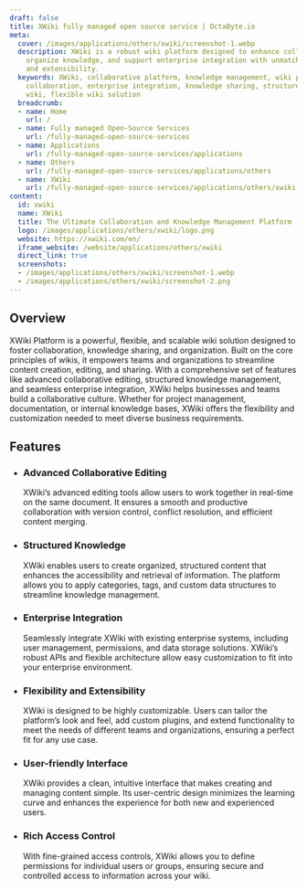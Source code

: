 ```yaml
---
draft: false
title: XWiki fully managed open source service | OctaByte.io
meta:
  cover: /images/applications/others/xwiki/screenshot-1.webp
  description: XWiki is a robust wiki platform designed to enhance collaboration,
    organize knowledge, and support enterprise integration with unmatched flexibility
    and extensibility.
  keywords: XWiki, collaborative platform, knowledge management, wiki platform, team
    collaboration, enterprise integration, knowledge sharing, structured wiki, customizable
    wiki, flexible wiki solution
  breadcrumb:
  - name: Home
    url: /
  - name: Fully managed Open-Source Services
    url: /fully-managed-open-source-services
  - name: Applications
    url: /fully-managed-open-source-services/applications
  - name: Others
    url: /fully-managed-open-source-services/applications/others
  - name: XWiki
    url: /fully-managed-open-source-services/applications/others/xwiki
content:
  id: xwiki
  name: XWiki
  title: The Ultimate Collaboration and Knowledge Management Platform
  logo: /images/applications/others/xwiki/logo.png
  website: https://xwiki.com/en/
  iframe_website: /website/applications/others/xwiki
  direct_link: true
  screenshots:
  - /images/applications/others/xwiki/screenshot-1.webp
  - /images/applications/others/xwiki/screenshot-2.png
---
```


## Overview

XWiki Platform is a powerful, flexible, and scalable wiki solution designed to foster collaboration, knowledge sharing, and organization. Built on the core principles of wikis, it empowers teams and organizations to streamline content creation, editing, and sharing. With a comprehensive set of features like advanced collaborative editing, structured knowledge management, and seamless enterprise integration, XWiki helps businesses and teams build a collaborative culture. Whether for project management, documentation, or internal knowledge bases, XWiki offers the flexibility and customization needed to meet diverse business requirements.

## Features

- ### Advanced Collaborative Editing

  XWiki’s advanced editing tools allow users to work together in real-time on the same document. It ensures a smooth and productive collaboration with version control, conflict resolution, and efficient content merging.

- ### Structured Knowledge

  XWiki enables users to create organized, structured content that enhances the accessibility and retrieval of information. The platform allows you to apply categories, tags, and custom data structures to streamline knowledge management.

- ### Enterprise Integration

  Seamlessly integrate XWiki with existing enterprise systems, including user management, permissions, and data storage solutions. XWiki’s robust APIs and flexible architecture allow easy customization to fit into your enterprise environment.

- ### Flexibility and Extensibility

  XWiki is designed to be highly customizable. Users can tailor the platform’s look and feel, add custom plugins, and extend functionality to meet the needs of different teams and organizations, ensuring a perfect fit for any use case.

- ### User-friendly Interface

  XWiki provides a clean, intuitive interface that makes creating and managing content simple. Its user-centric design minimizes the learning curve and enhances the experience for both new and experienced users.

- ### Rich Access Control

  With fine-grained access controls, XWiki allows you to define permissions for individual users or groups, ensuring secure and controlled access to information across your wiki.
